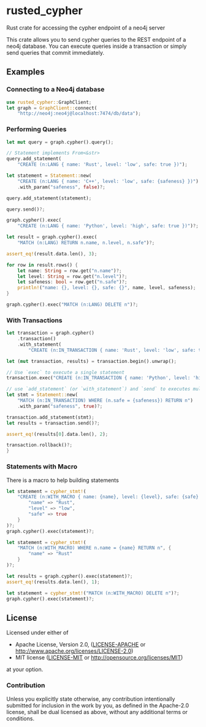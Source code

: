 # rusted_cypher

Rust crate for accessing the cypher endpoint of a neo4j server

This crate allows you to send cypher queries to the REST endpoint of a neo4j database. You can
execute queries inside a transaction or simply send queries that commit immediately.

## Examples

### Connecting to a Neo4j database

```rust
use rusted_cypher::GraphClient;
let graph = GraphClient::connect(
    "http://neo4j:neo4j@localhost:7474/db/data");
```

### Performing Queries

```rust
let mut query = graph.cypher().query();

// Statement implements From<&str>
query.add_statement(
    "CREATE (n:LANG { name: 'Rust', level: 'low', safe: true })");

let statement = Statement::new(
    "CREATE (n:LANG { name: 'C++', level: 'low', safe: {safeness} })")
    .with_param("safeness", false)?;

query.add_statement(statement);

query.send()?;

graph.cypher().exec(
    "CREATE (n:LANG { name: 'Python', level: 'high', safe: true })")?;

let result = graph.cypher().exec(
    "MATCH (n:LANG) RETURN n.name, n.level, n.safe")?;

assert_eq!(result.data.len(), 3);

for row in result.rows() {
    let name: String = row.get("n.name")?;
    let level: String = row.get("n.level")?;
    let safeness: bool = row.get("n.safe")?;
    println!("name: {}, level: {}, safe: {}", name, level, safeness);
}

graph.cypher().exec("MATCH (n:LANG) DELETE n")?;
```

### With Transactions

```rust
let transaction = graph.cypher()
    .transaction()
    .with_statement(
        "CREATE (n:IN_TRANSACTION { name: 'Rust', level: 'low', safe: true })");

let (mut transaction, results) = transaction.begin().unwrap();

// Use `exec` to execute a single statement
transaction.exec("CREATE (n:IN_TRANSACTION { name: 'Python', level: 'high', safe: true })")?;

// use `add_statement` (or `with_statement`) and `send` to executes multiple statements
let stmt = Statement::new(
    "MATCH (n:IN_TRANSACTION) WHERE (n.safe = {safeness}) RETURN n")
    .with_param("safeness", true)?;

transaction.add_statement(stmt);
let results = transaction.send()?;

assert_eq!(results[0].data.len(), 2);

transaction.rollback()?;
}
```

### Statements with Macro

There is a macro to help building statements

```rust
let statement = cypher_stmt!(
    "CREATE (n:WITH_MACRO { name: {name}, level: {level}, safe: {safe} })", {
        "name" => "Rust",
        "level" => "low",
        "safe" => true
    }
)?;
graph.cypher().exec(statement)?;

let statement = cypher_stmt!(
    "MATCH (n:WITH_MACRO) WHERE n.name = {name} RETURN n", {
        "name" => "Rust"
    }
)?;

let results = graph.cypher().exec(statement)?;
assert_eq!(results.data.len(), 1);

let statement = cypher_stmt!("MATCH (n:WITH_MACRO) DELETE n")?;
graph.cypher().exec(statement)?;
```

## License

Licensed under either of

 * Apache License, Version 2.0, ([LICENSE-APACHE](LICENSE-APACHE) or http://www.apache.org/licenses/LICENSE-2.0)
 * MIT license ([LICENSE-MIT](LICENSE-MIT) or http://opensource.org/licenses/MIT)

at your option.

### Contribution

Unless you explicitly state otherwise, any contribution intentionally
submitted for inclusion in the work by you, as defined in the Apache-2.0
license, shall be dual licensed as above, without any additional terms or
conditions.

